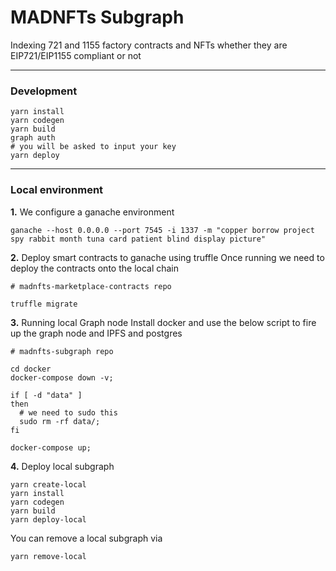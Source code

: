 # MADNFTs Subgraph

Indexing 721 and 1155 factory contracts and NFTs whether they are EIP721/EIP1155 compliant or not

---

### Development

```
yarn install
yarn codegen
yarn build
graph auth
# you will be asked to input your key
yarn deploy
```

---

### Local environment

**1.** We configure a ganache environment
```
ganache --host 0.0.0.0 --port 7545 -i 1337 -m "copper borrow project spy rabbit month tuna card patient blind display picture"
```

**2.** Deploy smart contracts to ganache using truffle
Once running we need to deploy the contracts onto the local chain
```
# madnfts-marketplace-contracts repo

truffle migrate
```

**3.** Running local Graph node
Install docker and use the below script to fire up the graph node and IPFS and postgres
```
# madnfts-subgraph repo

cd docker
docker-compose down -v;

if [ -d "data" ]
then
  # we need to sudo this
  sudo rm -rf data/;
fi

docker-compose up;
```

**4.** Deploy local subgraph

```
yarn create-local
yarn install
yarn codegen
yarn build
yarn deploy-local
```

You can remove a local subgraph via
```
yarn remove-local
```
